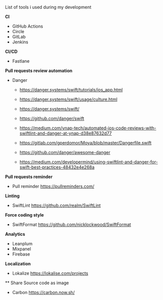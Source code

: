 List of tools i used during my development

**CI**
* GitHub Actions
* Circle 
* GitLab
* Jenkins 

**CI/CD**
* Fastlane 

**Pull requests review automation** 
* Danger 
  - https://danger.systems/swift/tutorials/ios_app.html
  - https://danger.systems/swift/usage/culture.html
  - https://danger.systems/swift/
  - https://github.com/danger/swift
  - https://medium.com/ynap-tech/automated-ios-code-reviews-with-swiftlint-and-danger-at-ynap-d38e87632d77
  
  - https://gitlab.com/gperdomor/Moya/blob/master/Dangerfile.swift
  - https://github.com/danger/awesome-danger
  - https://medium.com/developermind/using-swiftlint-and-danger-for-swift-best-practices-48432e4e268a

**Pull requests reminder**
* Pull reminder https://pullreminders.com/

**Linting**
* SwiftLint https://github.com/realm/SwiftLint

**Force coding style**
* SwiftFormat https://github.com/nicklockwood/SwiftFormat

**Analytics**
* Leanplum 
* Mixpanel
* Firebase 

**Localization**
* Lokalize https://lokalise.com/projects

** Share Source code as image 
* Carbon https://carbon.now.sh/


